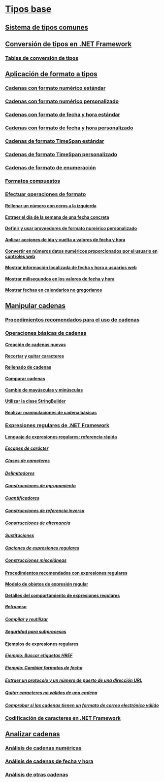 # [Tipos base](index.md)
## [Sistema de tipos comunes](common-type-system.md)
## [Conversión de tipos en .NET Framework](type-conversion.md)
### [Tablas de conversión de tipos](conversion-tables.md)
## [Aplicación de formato a tipos](formatting-types.md)
### [Cadenas con formato numérico estándar](standard-numeric-format-strings.md)
### [Cadenas con formato numérico personalizado](custom-numeric-format-strings.md)
### [Cadenas con formato de fecha y hora estándar](standard-date-and-time-format-strings.md)
### [Cadenas con formato de fecha y hora personalizado](custom-date-and-time-format-strings.md)
### [Cadenas de formato TimeSpan estándar](standard-timespan-format-strings.md)
### [Cadenas de formato TimeSpan personalizado](custom-timespan-format-strings.md)
### [Cadenas de formato de enumeración](enumeration-format-strings.md)
### [Formatos compuestos](composite-formatting.md)
### [Efectuar operaciones de formato](performing-formatting-operations.md)
#### [Rellenar un número con ceros a la izquierda](how-to-pad-a-number-with-leading-zeros.md)
#### [Extraer el día de la semana de una fecha concreta](how-to-extract-the-day-of-the-week-from-a-specific-date.md)
#### [Definir y usar proveedores de formato numérico personalizado](how-to-define-and-use-custom-numeric-format-providers.md)
#### [Aplicar acciones de ida y vuelta a valores de fecha y hora](how-to-round-trip-date-and-time-values.md)
#### [Convertir en números datos numéricos proporcionados por el usuario en controles web](how-to-convert-numeric-user-input-in-web-controls-to-numbers.md)
#### [Mostrar información localizada de fecha y hora a usuarios web](how-to-display-localized-date-and-time-information-to-web-users.md)
#### [Mostrar milisegundos en los valores de fecha y hora](how-to-display-milliseconds-in-date-and-time-values.md)
#### [Mostrar fechas en calendarios no gregorianos](how-to-display-dates-in-non-gregorian-calendars.md)
## [Manipular cadenas](manipulating-strings.md)
### [Procedimientos recomendados para el uso de cadenas](best-practices-strings.md)
### [Operaciones básicas de cadenas](basic-string-operations.md)
#### [Creación de cadenas nuevas](creating-new.md)
#### [Recortar y quitar caracteres](trimming.md)
#### [Rellenado de cadenas](padding.md)
#### [Comparar cadenas](comparing.md)
#### [Cambio de mayúsculas y minúsculas](changing-case.md)
#### [Utilizar la clase StringBuilder](stringbuilder.md)
#### [Realizar manipulaciones de cadena básicas](basic-manipulations.md)
### [Expresiones regulares de .NET Framework](regular-expressions.md)
#### [Lenguaje de expresiones regulares: referencia rápida](regular-expression-language-quick-reference.md)
##### [Escapes de carácter](character-escapes-in-regular-expressions.md)
##### [Clases de caracteres](character-classes-in-regular-expressions.md)
##### [Delimitadores](anchors-in-regular-expressions.md)
##### [Construcciones de agrupamiento](grouping-constructs-in-regular-expressions.md)
##### [Cuantificadores](quantifiers-in-regular-expressions.md)
##### [Construcciones de referencia inversa](backreference-constructs-in-regular-expressions.md)
##### [Construcciones de alternancia](alternation-constructs-in-regular-expressions.md)
##### [Sustituciones](substitutions-in-regular-expressions.md)
##### [Opciones de expresiones regulares](regular-expression-options.md)
##### [Construcciones misceláneas](miscellaneous-constructs-in-regular-expressions.md)
#### [Procedimientos recomendados con expresiones regulares](best-practices.md)
#### [Modelo de objetos de expresión regular](the-regular-expression-object-model.md)
#### [Detalles del comportamiento de expresiones regulares](details-of-regular-expression-behavior.md)
##### [Retroceso](backtracking-in-regular-expressions.md)
##### [Compilar y reutilizar](compilation-and-reuse-in-regular-expressions.md)
##### [Seguridad para subprocesos](thread-safety-in-regular-expressions.md)
#### [Ejemplos de expresiones regulares](regular-expression-examples.md)
##### [Ejemplo: Buscar etiquetas HREF](regular-expression-example-scanning-for-hrefs.md)
##### [Ejemplo: Cambiar formatos de fecha](regular-expression-example-changing-date-formats.md)
##### [Extraer un protocolo y un número de puerto de una dirección URL](how-to-extract-a-protocol-and-port-number-from-a-url.md)
##### [Quitar caracteres no válidos de una cadena](how-to-strip-invalid-characters-from-a-string.md)
##### [Comprobar si las cadenas tienen un formato de correo electrónico válido](how-to-verify-that-strings-are-in-valid-email-format.md)
### [Codificación de caracteres en .NET Framework](character-encoding.md)
## [Analizar cadenas](parsing-strings.md)
### [Análisis de cadenas numéricas](parsing-numeric.md)
### [Análisis de cadenas de fecha y hora](parsing-datetime.md)
### [Análisis de otras cadenas](parsing-other.md)
